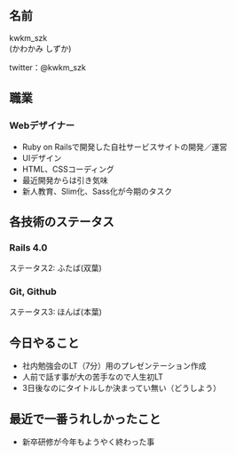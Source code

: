 ## 名前
kwkm_szk  
(かわかみ しずか)

twitter：@kwkm_szk

## 職業
### Webデザイナー
* Ruby on Railsで開発した自社サービスサイトの開発／運営
* UIデザイン
* HTML、CSSコーディング
* 最近開発からは引き気味
* 新人教育、Slim化、Sass化が今期のタスク

## 各技術のステータス
### Rails 4.0
ステータス2: ふたば(双葉)

### Git, Github
ステータス3: ほんば(本葉)

## 今日やること
* 社内勉強会のLT（7分）用のプレゼンテーション作成
* 人前で話す事が大の苦手なので人生初LT
* 3日後なのにタイトルしか決まってい無い（どうしよう）

## 最近で一番うれしかったこと
* 新卒研修が今年もようやく終わった事
